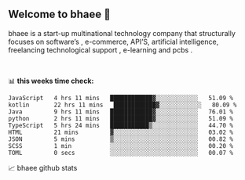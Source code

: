 ## Welcome to bhaee 👋

<p>
bhaee is a start-up multinational technology company that structurally focuses on software’s , e-commerce, API’S, artificial intelligence, freelancing technological support , e-learning and pcbs .
</p>
<br/>

📊 **this weeks time check:**
<!--START_SECTION:waka-->

```text
JavaScript   4 hrs 11 mins   ████████████▓░░░░░░░░░░░░   51.09 %
kotlin       22 hrs 11 mins   ████████████▓░░░░░░░░░░░░   80.09 %
Java         9 hrs 11 mins   ████████████▓░░░░░░░░░░░░   76.01 %
python       2 hrs 11 mins   ████████████▓░░░░░░░░░░░░   51.09 %
TypeScript   5 hrs 24 mins   ███████████▒░░░░░░░░░░░░░   44.70 %
HTML         21 mins         ▓░░░░░░░░░░░░░░░░░░░░░░░░   03.02 %
JSON         5 mins          ▒░░░░░░░░░░░░░░░░░░░░░░░░   00.82 %
SCSS         1 min           ░░░░░░░░░░░░░░░░░░░░░░░░░   00.20 %
TOML         0 secs          ░░░░░░░░░░░░░░░░░░░░░░░░░   00.07 %
```

<!--END_SECTION:waka-->

📈 bhaee github stats
